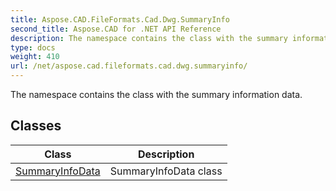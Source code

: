 ```yaml
---
title: Aspose.CAD.FileFormats.Cad.Dwg.SummaryInfo
second_title: Aspose.CAD for .NET API Reference
description: The namespace contains the class with the summary information data
type: docs
weight: 410
url: /net/aspose.cad.fileformats.cad.dwg.summaryinfo/
---
```

The namespace contains the class with the summary information data.

## Classes

| Class | Description |
| --- | --- |
| [SummaryInfoData](./summaryinfodata/) | SummaryInfoData class |


